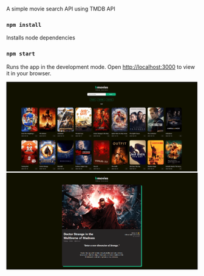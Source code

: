 A simple movie search API
using TMDB API

### `npm install`

Installs node dependencies

### `npm start`

Runs the app in the development mode.
Open [http://localhost:3000](http://localhost:3000) to view it in your browser.

![sample image](/public/sc1.png)
![sample image](/public/sc2.png)
